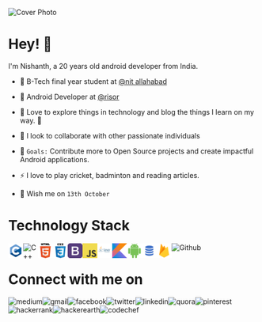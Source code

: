 ![Cover Photo](https://media-exp1.licdn.com/dms/image/C5616AQEabE4JH1aloQ/profile-displaybackgroundimage-shrink_350_1400/0/1640846305424?e=1647475200&v=beta&t=rgkal5t24pwaiPDVhh6rJGfcqriazavSQ_iOiQhZi38)
<h1> Hey! 👋</h1>

I'm Nishanth, a 20 years old android developer from India.

* :school: B-Tech final year student at [@nit allahabad](http://mnnit.ac.in/)

* :office: Android Developer at [@risor](https://www.risor.com)

* 🌱 Love to explore things in technology and blog the things I learn on my way. 🤣

* 👯 I look to collaborate with other passionate individuals

* 🥅 ```Goals:``` Contribute more to Open Source projects and create impactful Android applications.

* ⚡ I love to play cricket, badminton and reading articles.

* :birthday: Wish me on ```13th October```

<h1> Technology Stack</h1>
<img align="left" alt="C" width="30px" src="https://raw.githubusercontent.com/github/explore/f3e22f0dca2be955676bc70d6214b95b13354ee8/topics/c/c.png" />
<img align="left" alt="C++" width="30px" src="https://e7.pngegg.com/pngimages/46/626/png-clipart-c-logo-the-c-programming-language-computer-icons-computer-programming-source-code-programming-miscellaneous-template.png" />
<img align="left" alt="HTML" width="30px" src="https://raw.githubusercontent.com/github/explore/80688e429a7d4ef2fca1e82350fe8e3517d3494d/topics/html/html.png" />
<img align="left" alt="CSS" width="30px" src="https://raw.githubusercontent.com/github/explore/80688e429a7d4ef2fca1e82350fe8e3517d3494d/topics/css/css.png" />
<img align="left" alt="Bootstrap" width="30px" src="https://raw.githubusercontent.com/github/explore/80688e429a7d4ef2fca1e82350fe8e3517d3494d/topics/bootstrap/bootstrap.png" />
<img align="left" alt="JS" width="30px" src="https://raw.githubusercontent.com/github/explore/80688e429a7d4ef2fca1e82350fe8e3517d3494d/topics/javascript/javascript.png" />
<img align="left" alt="Java" width="30px" src="https://raw.githubusercontent.com/github/explore/80688e429a7d4ef2fca1e82350fe8e3517d3494d/topics/java/java.png" />
<img align="left" alt="Kotlin" width="30px" src="https://raw.githubusercontent.com/github/explore/80688e429a7d4ef2fca1e82350fe8e3517d3494d/topics/kotlin/kotlin.png" />
<img align="left" alt="Android Studio" width="30px" src="https://raw.githubusercontent.com/github/explore/80688e429a7d4ef2fca1e82350fe8e3517d3494d/topics/android/android.png" />
<img align="left" alt="SQL" width="30px" src="https://raw.githubusercontent.com/github/explore/80688e429a7d4ef2fca1e82350fe8e3517d3494d/topics/sql/sql.png" />
<img align="left" alt="Firebase" width="30px" src="https://raw.githubusercontent.com/github/explore/80688e429a7d4ef2fca1e82350fe8e3517d3494d/topics/firebase/firebase.png" />
<img  alt="Github" width="30px" src="https://pbs.twimg.com/profile_images/1414990564408262661/r6YemvF9_400x400.jpg"/>


<h1> Connect with me on</h1>
<img  align="left" alt="medium" src="https://img.shields.io/badge/medium-%2312100E.svg?&style=for-the-badge&logo=medium&logoColor=white"/>
<img  align="left" alt="gmail" src="https://img.shields.io/badge/Gmail-D14836?style=for-the-badge&logo=gmail&logoColor=white"/>
<img  align="left" alt="facebook" src="https://img.shields.io/badge/Facebook-1877F2?style=for-the-badge&logo=facebook&logoColor=white"/>
<img  align="left" alt="twitter" src="https://img.shields.io/badge/Twitter-1DA1F2?style=for-the-badge&logo=twitter&logoColor=white"/>
<img  align="left" alt="linkedin" src="https://img.shields.io/badge/LinkedIn-0077B5?style=for-the-badge&logo=linkedin&logoColor=white"/>
<img  align="left" alt="quora" src="https://img.shields.io/badge/Quora-%23B92B27.svg?&style=for-the-badge&logo=Quora&logoColor=white"/>
<img  align="left" alt="pinterest" src="https://img.shields.io/badge/Pinterest-%23E60023.svg?&style=for-the-badge&logo=Pinterest&logoColor=white"/>
<img  align="left" alt="hackerrank" src="https://img.shields.io/badge/-Hackerrank-2EC866?style=for-the-badge&logo=HackerRank&logoColor=white"/>
<img  align="left" alt="hackerearth" src="https://img.shields.io/badge/HackerEarth-%232C3454.svg?&style=for-the-badge&logo=HackerEarth&logoColor=Blue"/>
<img  align="left" alt="codechef" src="https://img.shields.io/badge/Codechef-%23B92B27.svg?&style=for-the-badge&logo=Codechef&logoColor=white"/>
<img  align="left" alt="leetcode" src="https://img.shields.io/badge/-LeetCode-FFA116?style=for-the-badge&logo=LeetCode&logoColor=black/>  

